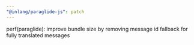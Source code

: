 ```yaml
---
"@inlang/paraglide-js": patch
---
```


perf(paraglide): improve bundle size by removing message id fallback for fully translated messages
